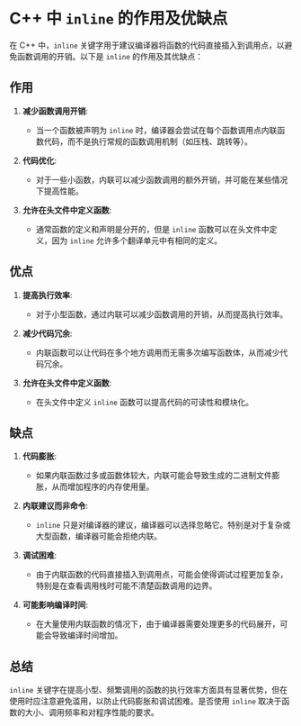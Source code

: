 
# C++ 中 `inline` 的作用及优缺点

在 C++ 中，`inline` 关键字用于建议编译器将函数的代码直接插入到调用点，以避免函数调用的开销。以下是 `inline` 的作用及其优缺点：

## 作用
1. **减少函数调用开销**: 
   - 当一个函数被声明为 `inline` 时，编译器会尝试在每个函数调用点内联函数代码，而不是执行常规的函数调用机制（如压栈、跳转等）。
   
2. **代码优化**: 
   - 对于一些小函数，内联可以减少函数调用的额外开销，并可能在某些情况下提高性能。

3. **允许在头文件中定义函数**:
   - 通常函数的定义和声明是分开的，但是 `inline` 函数可以在头文件中定义，因为 `inline` 允许多个翻译单元中有相同的定义。

## 优点
1. **提高执行效率**:
   - 对于小型函数，通过内联可以减少函数调用的开销，从而提高执行效率。

2. **减少代码冗余**:
   - 内联函数可以让代码在多个地方调用而无需多次编写函数体，从而减少代码冗余。

3. **允许在头文件中定义函数**:
   - 在头文件中定义 `inline` 函数可以提高代码的可读性和模块化。

## 缺点
1. **代码膨胀**:
   - 如果内联函数过多或函数体较大，内联可能会导致生成的二进制文件膨胀，从而增加程序的内存使用量。

2. **内联建议而非命令**:
   - `inline` 只是对编译器的建议，编译器可以选择忽略它。特别是对于复杂或大型函数，编译器可能会拒绝内联。

3. **调试困难**:
   - 由于内联函数的代码直接插入到调用点，可能会使得调试过程更加复杂，特别是在查看调用栈时可能不清楚函数调用的边界。

4. **可能影响编译时间**:
   - 在大量使用内联函数的情况下，由于编译器需要处理更多的代码展开，可能会导致编译时间增加。

## 总结
`inline` 关键字在提高小型、频繁调用的函数的执行效率方面具有显著优势，但在使用时应注意避免滥用，以防止代码膨胀和调试困难。是否使用 `inline` 取决于函数的大小、调用频率和对程序性能的要求。
